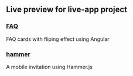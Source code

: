 ## Live preview for live-app project 

### [FAQ](http://iamtutu.com/live-app/FAQ/) 

FAQ cards with fliping effect using Angular 

### [hammer](http://iamtutu.com/live-app/hammer/) 

A mobile invitation using Hammer.js